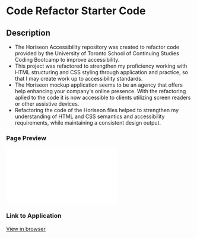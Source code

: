 # Code Refactor Starter Code

## Description

- The Horiseon Accessibility repository was created to refactor code provided by the University of Toronto School of Continuing Studies Coding Bootcamp to improve accessibility.
- This project was refactored to strengthen my proficiency working with HTML structuring and CSS styling through application and practice, so that I may create work up to accessibility standards. 
- The Horiseon mockup application seems to be an agency that offers help enhancing your company's online presence. With the refactoring aplied to the code it is now accessible to clients utilizing screen readers or other assistive devices.   
- Refactoring the code of the Horiseon files helped to strengthen my understanding of HTML and CSS semantics and accessibility requirements, while maintaining a consistent design output. 

### Page Preview

![Horiseon](./Develop/index.html)

### Link to Application

[View in browser]()

